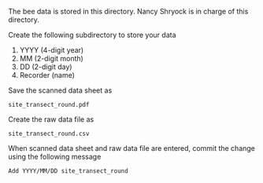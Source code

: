 The bee data is stored in this directory. 
Nancy Shryock is in charge of this directory.


Create the following subdirectory to store your data

  1. YYYY     (4-digit year)
  2. MM       (2-digit month)
  3. DD       (2-digit day)
  4. Recorder (name)
  
Save the scanned data sheet as 

    site_transect_round.pdf
  
Create the raw data file as 

    site_transect_round.csv
    
When scanned data sheet and raw data file are entered, commit the change using the following message

    Add YYYY/MM/DD site_transect_round
